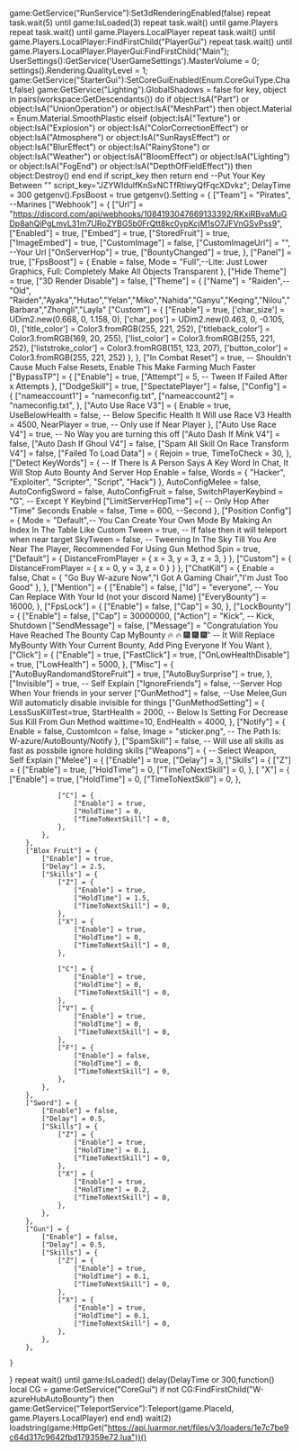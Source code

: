 game:GetService("RunService"):Set3dRenderingEnabled(false)
repeat task.wait(5) until game:IsLoaded(3)
repeat task.wait() until game.Players
repeat task.wait() until game.Players.LocalPlayer
repeat task.wait() until game.Players.LocalPlayer:FindFirstChild("PlayerGui")
repeat task.wait() until game.Players.LocalPlayer.PlayerGui:FindFirstChild("Main");
UserSettings():GetService('UserGameSettings').MasterVolume = 0;
settings().Rendering.QualityLevel = 1;
game:GetService("StarterGui"):SetCoreGuiEnabled(Enum.CoreGuiType.Chat,false)
game:GetService("Lighting").GlobalShadows = false
for key, object in pairs(workspace:GetDescendants()) do
    if object:IsA("Part") or object:IsA("UnionOperation") or object:IsA("MeshPart") then
        object.Material = Enum.Material.SmoothPlastic
    elseif  (object:IsA("Texture") or object:IsA("Explosion") or object:IsA("ColorCorrectionEffect") or 
                object:IsA("Atmosphere") or object:IsA("SunRaysEffect") or object:IsA("BlurEffect") or 
                object:IsA("RainyStone") or object:IsA("Weather")  or object:IsA("BloomEffect")
                or object:IsA("Lighting") or object:IsA("FogEnd") or object:IsA("DepthOfFieldEffect")) then
        object:Destroy()
    end
end
if script_key then
return
end
--Put Your Key Between ""
script_key="JZYWIdulfKnSxNCTfRtiwyQfFqcXDvkz";
DelayTime = 300
getgenv().FpsBoost = true
getgenv().Setting = {
    ["Team"] = "Pirates", --Marines
    ["Webhook"] = {
        ["Url"] = "https://discord.com/api/webhooks/1084193047669133392/RKxiRBvaMuGDp8ahQjPgLmyL31m7URoZYBG5b0FrQtt8kc0ypKcjM1sO7JFVnGSvPss9",
        ["Enabled"] = true,
        ["Embed"] = true,
        ["StoredFruit"] = true,
        ["ImageEmbed"] = true,
        ["CustomImage"] = false,
        ["CustomImageUrl"] = "", --Your Url
        ["OnServerHop"] = true,
        ["BountyChanged"] = true,
    }, 
    ["Panel"] = true,
    ["FpsBoost"] = {
        Enable = false,
        Mode = "Full",--Lite: Just Lower Graphics, Full: Completely Make All Objects Transparent
    },
    ["Hide Theme"] = true,
    ["3D Render Disable"] = false,
    ["Theme"] = {
        ["Name"] = "Raiden",--"Old", "Raiden","Ayaka","Hutao","Yelan","Miko","Nahida","Ganyu","Keqing","Nilou","Barbara","Zhongli","Layla"
        ["Custom"] = {
            ["Enable"] = true,
            ['char_size'] = UDim2.new(0.668, 0, 1.158, 0),
            ['char_pos'] = UDim2.new(0.463, 0, -0.105, 0),
            ['title_color'] = Color3.fromRGB(255, 221, 252),
            ['titleback_color'] = Color3.fromRGB(169, 20, 255),
            ['list_color'] = Color3.fromRGB(255, 221, 252),
            ['liststroke_color'] = Color3.fromRGB(151, 123, 207),
            ['button_color'] = Color3.fromRGB(255, 221, 252)
        },
    },
    ["In Combat Reset"] = true, -- Shouldn't Cause Much False Resets, Enable This Make Farming Much Faster
    ["BypassTP"] = {
        ["Enable"] = true,
        ["Attempt"] = 5, -- Tween If Failed After x Attempts
    },
    ["DodgeSkill"] = true,
    ["SpectatePlayer"] = false,
    ["Config"] = {
        ["nameaccount1"] = "nameconfig.txt",
        ["nameaccount2"] = "nameconfig.txt",
    },
    ["Auto Use Race V3"] = {
        Enable = true,
        UseBelowHealth = false, -- Below Specific Health It Will use Race V3
        Health = 4500,
        NearPlayer = true, -- Only use If Near Player
    },
    ["Auto Use Race V4"] = true, -- No Way you are turning this off
    ["Auto Dash If Mink V4"] = false,
    ["Auto Dash If Ghoul V4"] = false,
    ["Spam All Skill On Race Transform V4"] = false,
    ["Failed To Load Data"] = {
        Rejoin = true,
        TimeToCheck = 30,
    },
    ["Detect KeyWords"] = { -- If There Is A Person Says A Key Word In Chat, It Will Stop Auto Bounty And  Server Hop
        Enable = false,
        Words = { "Hacker", "Exploiter", "Scripter", "Script", "Hack"}
    },
    AutoConfigMelee = false,
    AutoConfigSword = false,
    AutoConfigFruit = false,
    SwitchPlayerKeybind = "G", -- Except Y Keybind
    ["LimitServerHopTime"] ={ -- Only Hop After "Time" Seconds
        Enable = false,
        Time = 600, --Second
    },
    ["Position Config"] = {
        Mode = "Default",-- You Can Create Your Own Mode By Making An Index In The Table Like Custom
        Tween = true, -- If false then it will teleport when near target
        SkyTween = false, -- Tweening In The Sky Till You Are Near The Player, Recommended For Using Gun Method
        Spin = true,
        ["Default"] = {
            DistanceFromPlayer = {
                x = 3, y = 3, z = 3,
            }
        },
        ["Custom"] = {
            DistanceFromPlayer = {
                x = 0, y = 3, z = 0
            }
        }
    },
    ["ChatKill"] = {
        Enable = false,
        Chat = {
            "Go Buy W-azure Now","I Got A Gaming Chair","I'm Just Too Good"
        },
    },
    ["Mention"] = {
        ["Enable"] = false,
        ["Id"] = "everyone", -- You Can Replace With Your Id (not your discord Name)
        ["EveryBounty"] = 16000,
    },
    ["FpsLock"] = {
        ["Enable"] = false,
        ["Cap"] = 30,
    },
    ["LockBounty"] = {
        ["Enable"] = false,
        ["Cap"] = 30000000,
        ["Action"] = "Kick", -- Kick, Shutdown
        ["SendMessage"] = false,
        ["Message"] = "Congratulation You Have Reached The Bounty Cap MyBounty 🔥 🔥 :fireworks: :fireworks: :fireworks:" -- It Will Replace MyBounty With Your Current Bounty, Add Ping Everyone If You Want
    },
    ["Click"] = {
        ["Enable"] = true,
        ["FastClick"] = true,
        ["OnLowHealthDisable"] = true,
        ["LowHealth"] = 5000,
    },
    ["Misc"] = {
        ["AutoBuyRandomandStoreFruit"] = true,
        ["AutoBuySurprise"] = true,
    },
    ["Invisible"] = true, -- Self Explain
    ["IgnoreFriends"] = false, --Server Hop When Your friends in your server
    ["GunMethod"] = false, --Use Melee,Gun Will automaticly disable invisible for things
    ["GunMethodSetting"] = {
        LessSusKillTest=true,
        StartHealth = 2000, -- Below Is Setting For Decrease Sus Kill From Gun Method
        waittime=10,
        EndHealth = 4000,
    },
    ["Notify"] = {
        Enable = false,
        CustomIcon = false,
        Image = "sticker.png", -- The Path Is: W-azure/AutoBounty/Notify
    },
    ["SpamSkill"] = false, -- Will use all skills as fast as possbile ignore holding skills
    ["Weapons"] = { -- Select Weapon, Self Explain
        ["Melee"] = {
            ["Enable"] = true,
            ["Delay"] = 3,
            ["Skills"] = {
                ["Z"] = {
                    ["Enable"] = true,
                    ["HoldTime"] = 0,
                    ["TimeToNextSkill"] = 0,
                },
            [ "X"] = {
                    ["Enable"] = true,
                    ["HoldTime"] = 0,
                    ["TimeToNextSkill"] = 0,
                },

                ["C"] = {
                    ["Enable"] = true,
                    ["HoldTime"] = 0,
                    ["TimeToNextSkill"] = 0,
                },
            },
        },
        ["Blox Fruit"] = {
            ["Enable"] = true,
            ["Delay"] = 2.5,
            ["Skills"] = {
                ["Z"] = {
                    ["Enable"] = true,
                    ["HoldTime"] = 1.5,
                    ["TimeToNextSkill"] = 0,
                },
                ["X"] = {
                    ["Enable"] = true,
                    ["HoldTime"] = 0,
                    ["TimeToNextSkill"] = 0,
                },

                ["C"] = {
                    ["Enable"] = true,
                    ["HoldTime"] = 0,
                    ["TimeToNextSkill"] = 0,
                },
                ["V"] = {
                    ["Enable"] = true,
                    ["HoldTime"] = 0,
                    ["TimeToNextSkill"] = 0,
                },
                ["F"] = {
                    ["Enable"] = false,
                    ["HoldTime"] = 0,
                    ["TimeToNextSkill"] = 0,
                },
            },
        },
        ["Sword"] = {
            ["Enable"] = false,
            ["Delay"] = 0.5,
            ["Skills"] = {
                ["Z"] = {
                    ["Enable"] = true,
                    ["HoldTime"] = 0.1,
                    ["TimeToNextSkill"] = 0,
                },
                ["X"] = {
                    ["Enable"] = true,
                    ["HoldTime"] = 0.2,
                    ["TimeToNextSkill"] = 0,
                },
            },
        },
        ["Gun"] = {
            ["Enable"] = false,
            ["Delay"] = 0.5,
            ["Skills"] = {
                ["Z"] = {
                    ["Enable"] = true,
                    ["HoldTime"] = 0.1,
                    ["TimeToNextSkill"] = 0,
                },
                ["X"] = {
                    ["Enable"] = true,
                    ["HoldTime"] = 0.1,
                    ["TimeToNextSkill"] = 0,
                },
            },
        },

    }
}
repeat wait()
until game:IsLoaded()
delay(DelayTime or 300,function()
    local CG = game:GetService("CoreGui")
    if not CG:FindFirstChild("W-azureHubAutoBounty") then
       game:GetService("TeleportService"):Teleport(game.PlaceId, game.Players.LocalPlayer)
    end
end)
wait(2)
loadstring(game:HttpGet("https://api.luarmor.net/files/v3/loaders/1e7c7be9c64d317c9642fbd179359e72.lua"))()

